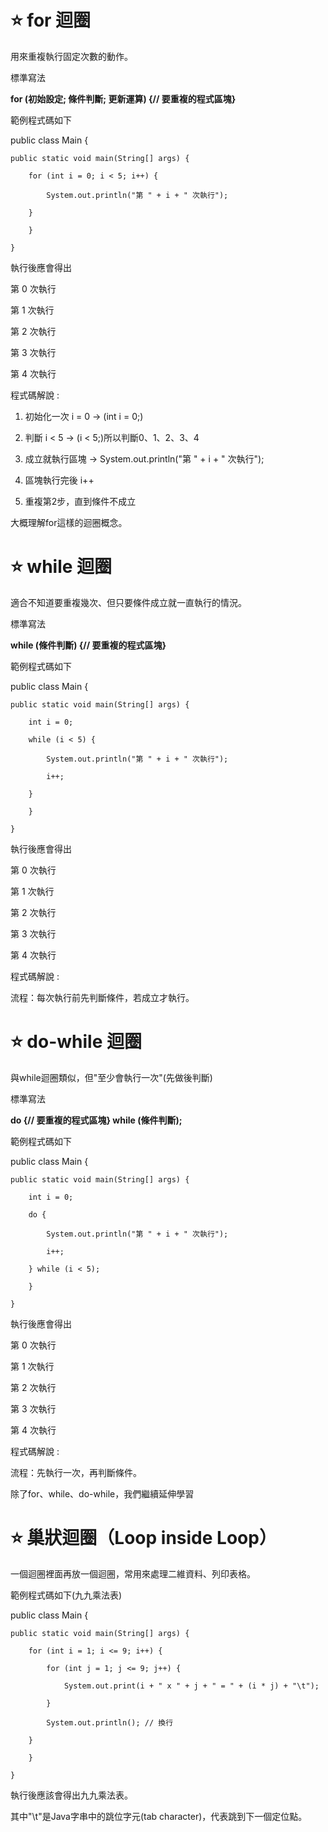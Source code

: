 # ⭐ for 迴圈
用來重複執行固定次數的動作。

標準寫法

**for (初始設定; 條件判斷; 更新運算) {// 要重複的程式區塊}**

範例程式碼如下

public class Main {

    public static void main(String[] args) {
    
        for (int i = 0; i < 5; i++) {
        
            System.out.println("第 " + i + " 次執行");
            
        }
        
        }
        
    }

執行後應會得出

第 0 次執行

第 1 次執行

第 2 次執行

第 3 次執行

第 4 次執行

程式碼解說 : 

1. 初始化一次 i = 0  → (int i = 0;)

2. 判斷 i < 5  → (i < 5;)所以判斷0、1、2、3、4

3. 成立就執行區塊 →  System.out.println("第 " + i + " 次執行");

4. 區塊執行完後 i++

5. 重複第2步，直到條件不成立

大概理解for這樣的迴圈概念。

# ⭐ while 迴圈
適合不知道要重複幾次、但只要條件成立就一直執行的情況。

標準寫法

**while  (條件判斷) {// 要重複的程式區塊}**

範例程式碼如下

public class Main {

    public static void main(String[] args) {
    
        int i = 0;
        
        while (i < 5) {
        
            System.out.println("第 " + i + " 次執行");
            
            i++;
            
        }
        
        }
        
    }

執行後應會得出

第 0 次執行

第 1 次執行

第 2 次執行

第 3 次執行

第 4 次執行

程式碼解說 : 

流程：每次執行前先判斷條件，若成立才執行。

# ⭐ do-while 迴圈

與while迴圈類似，但"至少會執行一次"(先做後判斷)

標準寫法

**do {// 要重複的程式區塊} while (條件判斷);**

範例程式碼如下

public class Main {

    public static void main(String[] args) {
    
        int i = 0;
        
        do {
        
            System.out.println("第 " + i + " 次執行");
            
            i++;
            
        } while (i < 5);
        
        }
        
    }

執行後應會得出

第 0 次執行

第 1 次執行

第 2 次執行

第 3 次執行

第 4 次執行

程式碼解說 : 

流程：先執行一次，再判斷條件。

除了for、while、do-while，我們繼續延伸學習

# ⭐ 巢狀迴圈（Loop inside Loop）

一個迴圈裡面再放一個迴圈，常用來處理二維資料、列印表格。

範例程式碼如下(九九乘法表)

public class Main {

    public static void main(String[] args) {
    
        for (int i = 1; i <= 9; i++) {
        
            for (int j = 1; j <= 9; j++) {
            
                System.out.print(i + " x " + j + " = " + (i * j) + "\t");
                
            }
            
            System.out.println(); // 換行
            
        }
        
        }
        
    }

執行後應該會得出九九乘法表。

其中"\t"是Java字串中的跳位字元(tab character)，代表跳到下一個定位點。



